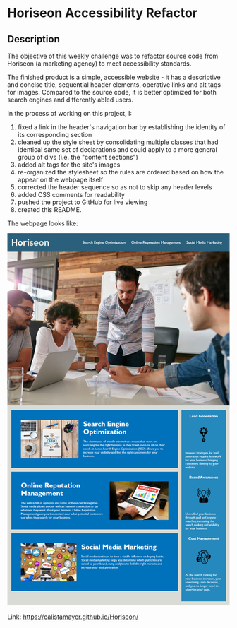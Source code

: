 # Horiseon Accessibility Refactor

## Description

The objective of this weekly challenge was to refactor source code from Horiseon (a marketing agency) to meet accessibility standards. 

The finished product is a simple, accessible website - it has a descriptive and concise title, sequential header elements, operative links and alt tags for images. Compared to the source code, it is better optimized for both search engines and differently abled users. 

In the process of working on this project, I: 
1. fixed a link in the header's navigation bar by establishing the identity of its corresponding section
1. cleaned up the style sheet by consolidating multiple classes that had identical same set of declarations and could apply to a more general group of divs (i.e. the "content sections")
1. added alt tags for the site's images
1. re-organized the stylesheet so the rules are ordered based on how the appear on the webpage itself
1. corrected the header sequence so as not to skip any header levels
1. added CSS comments for readability
1. pushed the project to GitHub for live viewing
1. created this README.

The webpage looks like:

![Horiseon Mockup](https://github.com/calistamayer/Horiseon/blob/master/assets/images/mockup.png?raw=true)

Link: https://calistamayer.github.io/Horiseon/